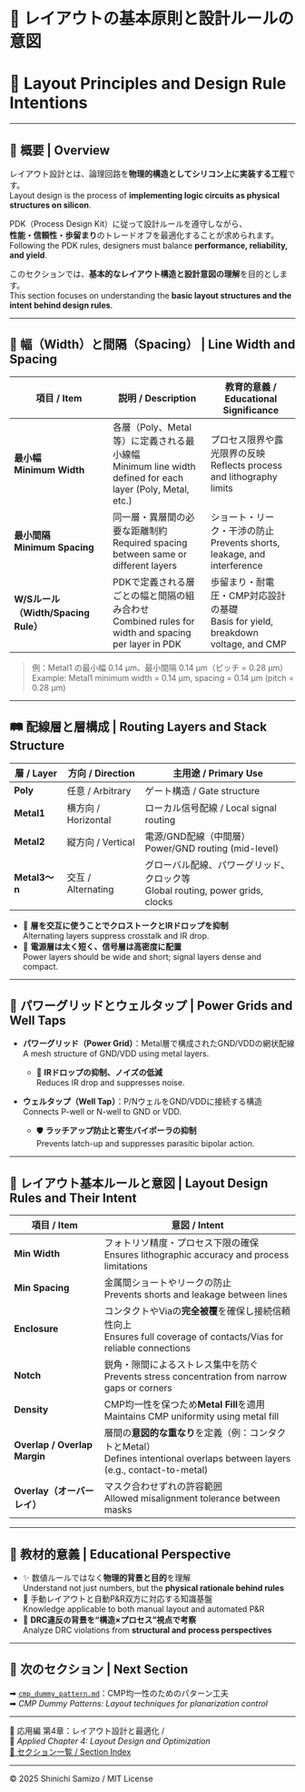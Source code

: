 # 📐 レイアウトの基本原則と設計ルールの意図  
# 📐 Layout Principles and Design Rule Intentions

---

## 📘 概要 | Overview

レイアウト設計とは、論理回路を**物理的構造としてシリコン上に実装する工程**です。  
Layout design is the process of **implementing logic circuits as physical structures on silicon**.

PDK（Process Design Kit）に従って設計ルールを遵守しながら、  
**性能・信頼性・歩留まり**のトレードオフを最適化することが求められます。  
Following the PDK rules, designers must balance **performance, reliability, and yield**.

このセクションでは、**基本的なレイアウト構造と設計意図の理解**を目的とします。  
This section focuses on understanding the **basic layout structures and the intent behind design rules**.

---

## 🧱 幅（Width）と間隔（Spacing） | Line Width and Spacing

| 項目 / Item | 説明 / Description | 教育的意義 / Educational Significance |
|-------------|--------------------|----------------------------------------|
| **最小幅<br>Minimum Width** | 各層（Poly、Metal等）に定義される最小線幅<br>Minimum line width defined for each layer (Poly, Metal, etc.) | プロセス限界や露光限界の反映<br>Reflects process and lithography limits |
| **最小間隔<br>Minimum Spacing** | 同一層・異層間の必要な距離制約<br>Required spacing between same or different layers | ショート・リーク・干渉の防止<br>Prevents shorts, leakage, and interference |
| **W/Sルール（Width/Spacing Rule）** | PDKで定義される層ごとの幅と間隔の組み合わせ<br>Combined rules for width and spacing per layer in PDK | 歩留まり・耐電圧・CMP対応設計の基礎<br>Basis for yield, breakdown voltage, and CMP |

> 例：Metal1 の最小幅 0.14 μm、最小間隔 0.14 μm（ピッチ = 0.28 μm）  
> Example: Metal1 minimum width = 0.14 μm, spacing = 0.14 μm (pitch = 0.28 μm)

---

## 🛤️ 配線層と層構成 | Routing Layers and Stack Structure

| 層 / Layer | 方向 / Direction | 主用途 / Primary Use |
|------------|------------------|-----------------------|
| **Poly** | 任意 / Arbitrary | ゲート構造 / Gate structure |
| **Metal1** | 横方向 / Horizontal | ローカル信号配線 / Local signal routing |
| **Metal2** | 縦方向 / Vertical | 電源/GND配線（中間層）<br>Power/GND routing (mid-level) |
| **Metal3〜n** | 交互 / Alternating | グローバル配線、パワーグリッド、クロック等<br>Global routing, power grids, clocks |

- 🔄 **層を交互に使うことでクロストークとIRドロップを抑制**  
  Alternating layers suppress crosstalk and IR drop.
- 🔌 **電源層は太く短く、信号層は高密度に配置**  
  Power layers should be wide and short; signal layers dense and compact.

---

## 🔌 パワーグリッドとウェルタップ | Power Grids and Well Taps

- **パワーグリッド（Power Grid）**：Metal層で構成されたGND/VDDの網状配線  
  A mesh structure of GND/VDD using metal layers.  
  - 🎯 **IRドロップの抑制、ノイズの低減**  
    Reduces IR drop and suppresses noise.

- **ウェルタップ（Well Tap）**：P/NウェルをGND/VDDに接続する構造  
  Connects P-well or N-well to GND or VDD.  
  - 🛡 **ラッチアップ防止と寄生バイポーラの抑制**  
    Prevents latch-up and suppresses parasitic bipolar action.

---

## 🧩 レイアウト基本ルールと意図 | Layout Design Rules and Their Intent

| 項目 / Item | 意図 / Intent |
|-------------|----------------|
| **Min Width** | フォトリソ精度・プロセス下限の確保<br>Ensures lithographic accuracy and process limitations |
| **Min Spacing** | 金属間ショートやリークの防止<br>Prevents shorts and leakage between lines |
| **Enclosure** | コンタクトやViaの**完全被覆**を確保し接続信頼性向上<br>Ensures full coverage of contacts/Vias for reliable connections |
| **Notch** | 鋭角・隙間によるストレス集中を防ぐ<br>Prevents stress concentration from narrow gaps or corners |
| **Density** | CMP均一性を保つため**Metal Fill**を適用<br>Maintains CMP uniformity using metal fill |
| **Overlap / Overlap Margin** | 層間の**意図的な重なり**を定義（例：コンタクトとMetal）<br>Defines intentional overlaps between layers (e.g., contact-to-metal) |
| **Overlay（オーバーレイ）** | マスク合わせずれの許容範囲<br>Allowed misalignment tolerance between masks |

---

## 🎯 教材的意義 | Educational Perspective

- ✨ 数値ルールではなく**物理的背景と目的**を理解  
  Understand not just numbers, but the **physical rationale behind rules**
- 🤝 手動レイアウトと自動P&R双方に対応する知識基盤  
  Knowledge applicable to both manual layout and automated P&R
- 🧠 **DRC違反の背景を“構造×プロセス”視点で考察**  
  Analyze DRC violations from **structural and process perspectives**

---

## 🔗 次のセクション | Next Section

➡ [`cmp_dummy_pattern.md`](./cmp_dummy_pattern.md)：CMP均一性のためのパターン工夫  
➡ *CMP Dummy Patterns: Layout techniques for planarization control*

---

🧱 応用編 第4章：レイアウト設計と最適化 /  
🧱 *Applied Chapter 4: Layout Design and Optimization*  
[📘 セクション一覧 / Section Index](../d_chapter4_layout_optimization/README.md)

---

© 2025 Shinichi Samizo / MIT License

